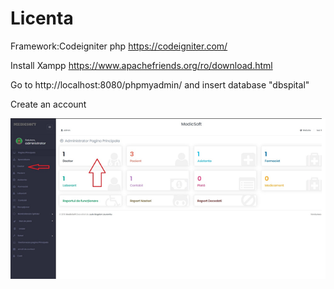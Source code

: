 # Licenta

Framework:Codeigniter php https://codeigniter.com/
 
Install Xampp https://www.apachefriends.org/ro/download.html


Go to http://localhost:8080/phpmyadmin/ and insert database "dbspital"


Create an account

![](hhhh.png)
